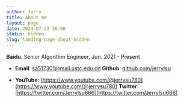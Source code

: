```yaml
---
author: Jerry
title: About me
layout: page
date: 2024-07-22 20:00
status: hidden
slug: landing-page-about-hidden
---
```


**Baidu**. Senior Algorithm Engineer, Jun. 2021 - Present

- **Email**: sa517301@mail.ustc.edu.cn  **Github**: [github.com/jerrylsu](https://github.com/jerrylsu)

- **YouTube**: [https://www.youtube.com/@jerrysu780](https://www.youtube.com/@jerrysu780)  **Twitter**: [https://twitter.com/Jerrylsu666](https://twitter.com/Jerrylsu666)
